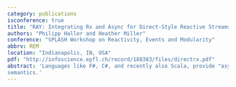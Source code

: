 ```yaml
---
category: publications
isconference: true
title: "RAY: Integrating Rx and Async for Direct-Style Reactive Streams"
authors: "Philipp Haller and Heather Miller"
conference: "SPLASH Workshop on Reactivity, Events and Modularity"
abbrv: REM
location: "Indianapolis, IN, USA"
pdf: "http://infoscience.epfl.ch/record/188383/files/directrx.pdf"
abstract: 'Languages like F#, C#, and recently also Scala, provide "async" extensions which aim to make asynchronous programming easier by avoiding an inversion of control that is inherent in traditional callback-based programming models (for the purpose of this paper called the "Async" model). This paper outlines a novel approach to integrate the Async model with observable streams of the Reactive Extensions model which is best-known from the .NET platform, and of which popular implementations exist for Java, Ruby, and other widespread languages. We outline the translation of "Reactive Async" programs to efficient state machines, in a way that generalizes the state machine translation of regular Async programs. Finally, we sketch a formalization of the Reactive Async model in terms of a small-step operational
semantics.'
---
```

